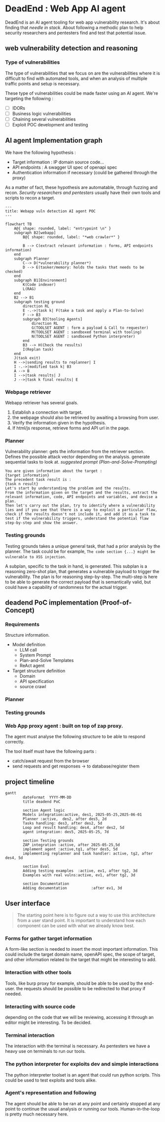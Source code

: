 # DeadEnd : Web App AI agent 

DeadEnd is an AI agent tooling for web app vulnerability research. It's about finding that *needle in stack*. About following a methodic plan to help security researchers and pentesters find and test that potential issue. 



## web vulnerability detection and reasoning 


### Type of vulnerabilities 

The type of vulnerabilities that we focus on are the vulnerabilities where it is difficult to find with automated tools, and when an analysis of multiple traffic points and setup is necessary. 

These type of vulnerabilities could be made faster using an AI agent. We're targeting the following : 
- [ ] IDORs
- [ ] Business logic vulnerabilities
- [ ] Chaining several vulnerabilities 
- [ ] Exploit POC development and testing  

## AI agent Implementation graph

We have the following hypothesis : 
- Target information : IP domain source code... 
- API endpoints : A swagger UI spec of openapi spec 
- Authentication information if necessary (could be gathered through the proxy)

As a matter of fact, these hypothesis are automatable, through fuzzing and recon. *Security researchers and pentesters* usually have their own tools and scripts to recon a target. 


```mermaid
---
title: Webapp vuln detection AI agent POC
---

flowchart TB
    A@{ shape: rounded, label: "entrypoint \n" }
    subgraph B2[webapp]
        B@{ shape: rounded, label: "*web crawler*" }
        
        B --> C(extract relevant information : forms, API endpoints information)
    end
    subgraph Planner
        C--> D(*vulnerability planner*)
        D --> E(tasker/memory: holds the tasks that needs to be checked)
    end
    subgraph B1[Environment]
        K(Code indexer)
        L(RAG)
    end
    B2 --> B1
    subgraph testing ground
        direction RL
        E -.->|task k| F(take a task and apply a Plan-to-Solve)
        F --> B3
        subgraph B3[tooling Agents]
            direction RL
            G(TOOLSET AGENT : form a payload & Call to requester)
            M(TOOLSET AGENT : sandboxed terminal with tooling)
            N(TOOLSET AGENT : sandboxed Python interpreter)
        end
        B3 --> H(Check the results)
        I(Replan task)
    end 
    J(task exit)
    H -->|sending results to replanner| I
    I -.->|modified task k| B3
    A --> B 
    I -->|task results| J
    J -->|task k final results| E

```

### Webpage retriever 

Webapp retriever has several goals. 
1. Establish a connection with target. 
2. the webpage should also be retrieved by awaiting a browsing from user. 
3. Verify the information given in the hypothesis. 
4. If html/js response, retrieve forms and API url in the page. 

### Planner 
Vulnerability planner: gets the information from the retriever section. Defines the possible attack vector depending on the analysis. 
generate sequential tasks to look at. 
*suggested prompt (Plan-and-Solve-Prompting)*
```
You are given information about the target :
{target information}
The precedent task result is : 
{task n result}
Let's start by understanding the problem and the results. 
From the information given on the target and the results, extract the relevant information, code, API endpoints and variables, and devise a plan. 
Then let's carry out the plan, try to identify where a vulnerability lies and if you see that there is a way to exploit a particular flaw, check if the results doesn't not include it, and add it as a task to test if the vulnerability triggers, understand the potential flaw step-by-step and show the answer.  
```


### Testing grounds 
Testing grounds takes a unique general task, that had a prior analysis by the planner. The task could be for example, `The code section {...} might be vulnerable to XSS injection`. 

A subplan, specific to the task in hand, is generated. This subplan is a reasoning zero-shot plan, that generates a vulnerable payload to trigger the vulnerability. The plan is for reasoning step-by-step. The multi-step is here to be able to generate the correct payload that is semantically valid, but could have a capability of randomness for the actual trigger. 

## deadend PoC implementation (Proof-of-Concept)

### Requirements 
Structure information.
- Model definition
    - LLM call
    - System Prompt
    - Plan-and-Solve Templates 
    - ReAct agent
- Target structure definition
    - Domain
    - API specification
    - source crawl


### Planner

### Testing grounds


### Web App proxy agent : built on top of zap proxy. 

The agent must analyse the following structure to be able to respond correctly. 

The tool itself must have the following parts : 
- catch/await request from the browser
- send requests and get responses -> to database/register them

## project timeline 

```mermaid
gantt
        dateFormat  YYYY-MM-DD
        title deadend PoC

        section Agent logic
        Models integration:active, des1, 2025-05-25,2025-06-01
        Planner :active,  des2, after des5, 2d
        Tasks handling: des3, after des2, 5d
        Loop and result handling: des4, after des2, 5d
        agent integration: des5, 2025-05-25, 7d

        section Testing grounds 
        ZAP integration :active, after 2025-05-25,5d
        implement agent :active,tg1, after des5, 5d
        implementing replanner and task handler: active, tg2, after des4, 5d

        section Eval
        Adding testing examples  :active, ev1, after tg2, 3d
        Examples with real vulns:active, ev1, after tg2, 3d

        section Documentation
        Adding documentation           :after ev1, 3d
```

## User interface

> The starting point here is to figure out a way to use this architecture from a user stand point. It is important to understand how each component can be used with what we already know best. 

### Forms for gather target information
A form-like section is needed to insert the most important information. 
This could include the target domain name, openAPI spec, the scope of target, and other information related to the target that might be interesting to add.  

### Interaction with other tools 
Tools, like burp proxy for example, should be able to be used by the end-user. the requests should be possible to be redirected to that proxy if needed. 

### Interacting with source code
depending on the code that we will be reviewing, accessing it through an editor might be interesting. To be decided.

### Terminal interaction 
The interaction with the terminal is necessary. As pentesters we have a heavy use on terminals to run our tools. 

### The python interpreter for exploits dev and simple interactions
The python interpreter toolset is an agent that could run python scripts. This could be used to test exploits and tools alike. 

### Agent's representation and following
The agent should be able to be ran at any point and certainly stopped at any point to continue the usual analysis or running our tools. 
Human-in-the-loop is pretty much necessary here. 
